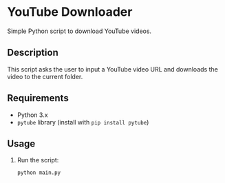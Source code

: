 # YouTube Downloader

Simple Python script to download YouTube videos.

## Description

This script asks the user to input a YouTube video URL and downloads the video to the current folder.

## Requirements

- Python 3.x
- `pytube` library (install with `pip install pytube`)

## Usage

1. Run the script:
   ```bash
   python main.py
